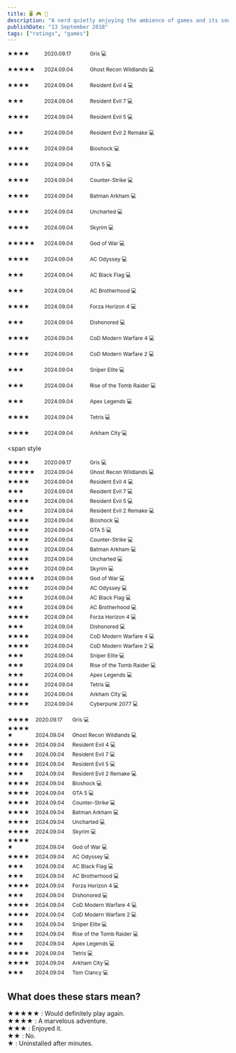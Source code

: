 ```yaml
---
title: 🖥️ 🎮 📱
description: "A nerd quietly enjoying the ambience of games and its soundtrack. WASD, SHIFT, SPACEBAR, F, R"
publishDate: "13 September 2018"
tags: ["ratings", "games"]
---
```



<span style="font-size: 12px; display: inline-block; width: 80px;">★★★★</span>
<span style="font-size: 12px; display: inline-block; width: 100px;">2020.09.17</span>
<span style="font-size: 12px; display: inline-block;">Gris 💻</span><br>

<span style="font-size: 12px; display: inline-block; width: 80px;">★★★★★</span>
<span style="font-size: 12px; display: inline-block; width: 100px;">2024.09.04</span>
<span style="font-size: 12px; display: inline-block;">Ghost Recon Wildlands 💻</span><br>

<span style="font-size: 12px; display: inline-block; width: 80px;">★★★★</span>
<span style="font-size: 12px; display: inline-block; width: 100px;">2024.09.04</span>
<span style="font-size: 12px; display: inline-block;">Resident Evil 4 💻</span><br>

<span style="font-size: 12px; display: inline-block; width: 80px;">★★★</span>
<span style="font-size: 12px; display: inline-block; width: 100px;">2024.09.04</span>
<span style="font-size: 12px; display: inline-block;">Resident Evil 7 💻</span><br>

<span style="font-size: 12px; display: inline-block; width: 80px;">★★★★</span>
<span style="font-size: 12px; display: inline-block; width: 100px;">2024.09.04</span>
<span style="font-size: 12px; display: inline-block;">Resident Evil 5 💻</span><br>

<span style="font-size: 12px; display: inline-block; width: 80px;">★★★</span>
<span style="font-size: 12px; display: inline-block; width: 100px;">2024.09.04</span>
<span style="font-size: 12px; display: inline-block;">Resident Evil 2 Remake 💻</span><br>

<span style="font-size: 12px; display: inline-block; width: 80px;">★★★★</span>
<span style="font-size: 12px; display: inline-block; width: 100px;">2024.09.04</span>
<span style="font-size: 12px; display: inline-block;">Bioshock 💻</span><br>

<span style="font-size: 12px; display: inline-block; width: 80px;">★★★★</span>
<span style="font-size: 12px; display: inline-block; width: 100px;">2024.09.04</span>
<span style="font-size: 12px; display: inline-block;">GTA 5 💻</span><br>

<span style="font-size: 12px; display: inline-block; width: 80px;">★★★★</span>
<span style="font-size: 12px; display: inline-block; width: 100px;">2024.09.04</span>
<span style="font-size: 12px; display: inline-block;">Counter-Strike 💻</span><br>

<span style="font-size: 12px; display: inline-block; width: 80px;">★★★★</span>
<span style="font-size: 12px; display: inline-block; width: 100px;">2024.09.04</span>
<span style="font-size: 12px; display: inline-block;">Batman Arkham 💻</span><br>

<span style="font-size: 12px; display: inline-block; width: 80px;">★★★★</span>
<span style="font-size: 12px; display: inline-block; width: 100px;">2024.09.04</span>
<span style="font-size: 12px; display: inline-block;">Uncharted 💻</span><br>

<span style="font-size: 12px; display: inline-block; width: 80px;">★★★★</span>
<span style="font-size: 12px; display: inline-block; width: 100px;">2024.09.04</span>
<span style="font-size: 12px; display: inline-block;">Skyrim 💻</span><br>

<span style="font-size: 12px; display: inline-block; width: 80px;">★★★★★</span>
<span style="font-size: 12px; display: inline-block; width: 100px;">2024.09.04</span>
<span style="font-size: 12px; display: inline-block;">God of War 💻</span><br>

<span style="font-size: 12px; display: inline-block; width: 80px;">★★★★</span>
<span style="font-size: 12px; display: inline-block; width: 100px;">2024.09.04</span>
<span style="font-size: 12px; display: inline-block;">AC Odyssey 💻</span><br>

<span style="font-size: 12px; display: inline-block; width: 80px;">★★★</span>
<span style="font-size: 12px; display: inline-block; width: 100px;">2024.09.04</span>
<span style="font-size: 12px; display: inline-block;">AC Black Flag 💻</span><br>

<span style="font-size: 12px; display: inline-block; width: 80px;">★★★</span>
<span style="font-size: 12px; display: inline-block; width: 100px;">2024.09.04</span>
<span style="font-size: 12px; display: inline-block;">AC Brotherhood 💻</span><br>

<span style="font-size: 12px; display: inline-block; width: 80px;">★★★★</span>
<span style="font-size: 12px; display: inline-block; width: 100px;">2024.09.04</span>
<span style="font-size: 12px; display: inline-block;">Forza Horizon 4 💻</span><br>

<span style="font-size: 12px; display: inline-block; width: 80px;">★★★</span>
<span style="font-size: 12px; display: inline-block; width: 100px;">2024.09.04</span>
<span style="font-size: 12px; display: inline-block;">Dishonored 💻</span><br>

<span style="font-size: 12px; display: inline-block; width: 80px;">★★★★</span>
<span style="font-size: 12px; display: inline-block; width: 100px;">2024.09.04</span>
<span style="font-size: 12px; display: inline-block;">CoD Modern Warfare 4 💻</span><br>

<span style="font-size: 12px; display: inline-block; width: 80px;">★★★★</span>
<span style="font-size: 12px; display: inline-block; width: 100px;">2024.09.04</span>
<span style="font-size: 12px; display: inline-block;">CoD Modern Warfare 2 💻</span><br>

<span style="font-size: 12px; display: inline-block; width: 80px;">★★★</span>
<span style="font-size: 12px; display: inline-block; width: 100px;">2024.09.04</span>
<span style="font-size: 12px; display: inline-block;">Sniper Elite 💻</span><br>

<span style="font-size: 12px; display: inline-block; width: 80px;">★★★</span>
<span style="font-size: 12px; display: inline-block; width: 100px;">2024.09.04</span>
<span style="font-size: 12px; display: inline-block;">Rise of the Tomb Raider 💻</span><br>

<span style="font-size: 12px; display: inline-block; width: 80px;">★★★</span>
<span style="font-size: 12px; display: inline-block; width: 100px;">2024.09.04</span>
<span style="font-size: 12px; display: inline-block;">Apex Legends 💻</span><br>

<span style="font-size: 12px; display: inline-block; width: 80px;">★★★★</span>
<span style="font-size: 12px; display: inline-block; width: 100px;">2024.09.04</span>
<span style="font-size: 12px; display: inline-block;">Tetris 💻</span><br>

<span style="font-size: 12px; display: inline-block; width: 80px;">★★★★</span>
<span style="font-size: 12px; display: inline-block; width: 100px;">2024.09.04</span>
<span style="font-size: 12px; display: inline-block;">Arkham City 💻</span><br>

<span style




<span style="font-size: 12px; display: inline-block; width: 80px;">★★★★</span>
<span style="font-size: 12px; display: inline-block; width: 100px;">2020.09.17</span>
<span style="font-size: 12px; display: inline-block;">Gris 💻</span><br>
<span style="font-size: 12px; display: inline-block; width: 80px;">★★★★★</span>
<span style="font-size: 12px; display: inline-block; width: 100px;">2024.09.04</span>
<span style="font-size: 12px; display: inline-block;">Ghost Recon Wildlands 💻</span><br>
<span style="font-size: 12px; display: inline-block; width: 80px;">★★★★</span>
<span style="font-size: 12px; display: inline-block; width: 100px;">2024.09.04</span>
<span style="font-size: 12px; display: inline-block;">Resident Evil 4 💻</span><br>
<span style="font-size: 12px; display: inline-block; width: 80px;">★★★</span>
<span style="font-size: 12px; display: inline-block; width: 100px;">2024.09.04</span>
<span style="font-size: 12px; display: inline-block;">Resident Evil 7 💻</span><br>
<span style="font-size: 12px; display: inline-block; width: 80px;">★★★★</span>
<span style="font-size: 12px; display: inline-block; width: 100px;">2024.09.04</span>
<span style="font-size: 12px; display: inline-block;">Resident Evil 5 💻</span><br>
<span style="font-size: 12px; display: inline-block; width: 80px;">★★★</span>
<span style="font-size: 12px; display: inline-block; width: 100px;">2024.09.04</span>
<span style="font-size: 12px; display: inline-block;">Resident Evil 2 Remake 💻</span><br>
<span style="font-size: 12px; display: inline-block; width: 80px;">★★★★</span>
<span style="font-size: 12px; display: inline-block; width: 100px;">2024.09.04</span>
<span style="font-size: 12px; display: inline-block;">Bioshock 💻</span><br>
<span style="font-size: 12px; display: inline-block; width: 80px;">★★★★</span>
<span style="font-size: 12px; display: inline-block; width: 100px;">2024.09.04</span>
<span style="font-size: 12px; display: inline-block;">GTA 5 💻</span><br>
<span style="font-size: 12px; display: inline-block; width: 80px;">★★★★</span>
<span style="font-size: 12px; display: inline-block; width: 100px;">2024.09.04</span>
<span style="font-size: 12px; display: inline-block;">Counter-Strike 💻</span><br>
<span style="font-size: 12px; display: inline-block; width: 80px;">★★★★</span>
<span style="font-size: 12px; display: inline-block; width: 100px;">2024.09.04</span>
<span style="font-size: 12px; display: inline-block;">Batman Arkham 💻</span><br>
<span style="font-size: 12px; display: inline-block; width: 80px;">★★★★</span>
<span style="font-size: 12px; display: inline-block; width: 100px;">2024.09.04</span>
<span style="font-size: 12px; display: inline-block;">Uncharted 💻</span><br>
<span style="font-size: 12px; display: inline-block; width: 80px;">★★★★</span>
<span style="font-size: 12px; display: inline-block; width: 100px;">2024.09.04</span>
<span style="font-size: 12px; display: inline-block;">Skyrim 💻</span><br>
<span style="font-size: 12px; display: inline-block; width: 80px;">★★★★★</span>
<span style="font-size: 12px; display: inline-block; width: 100px;">2024.09.04</span>
<span style="font-size: 12px; display: inline-block;">God of War 💻</span><br>
<span style="font-size: 12px; display: inline-block; width: 80px;">★★★★</span>
<span style="font-size: 12px; display: inline-block; width: 100px;">2024.09.04</span>
<span style="font-size: 12px; display: inline-block;">AC Odyssey 💻</span><br>
<span style="font-size: 12px; display: inline-block; width: 80px;">★★★</span>
<span style="font-size: 12px; display: inline-block; width: 100px;">2024.09.04</span>
<span style="font-size: 12px; display: inline-block;">AC Black Flag 💻</span><br>
<span style="font-size: 12px; display: inline-block; width: 80px;">★★★</span>
<span style="font-size: 12px; display: inline-block; width: 100px;">2024.09.04</span>
<span style="font-size: 12px; display: inline-block;">AC Brotherhood 💻</span><br>
<span style="font-size: 12px; display: inline-block; width: 80px;">★★★★</span>
<span style="font-size: 12px; display: inline-block; width: 100px;">2024.09.04</span>
<span style="font-size: 12px; display: inline-block;">Forza Horizon 4 💻</span><br>
<span style="font-size: 12px; display: inline-block; width: 80px;">★★★</span>
<span style="font-size: 12px; display: inline-block; width: 100px;">2024.09.04</span>
<span style="font-size: 12px; display: inline-block;">Dishonored 💻</span><br>
<span style="font-size: 12px; display: inline-block; width: 80px;">★★★★</span>
<span style="font-size: 12px; display: inline-block; width: 100px;">2024.09.04</span>
<span style="font-size: 12px; display: inline-block;">CoD Modern Warfare 4 💻</span><br>
<span style="font-size: 12px; display: inline-block; width: 80px;">★★★★</span>
<span style="font-size: 12px; display: inline-block; width: 100px;">2024.09.04</span>
<span style="font-size: 12px; display: inline-block;">CoD Modern Warfare 2 💻</span><br>
<span style="font-size: 12px; display: inline-block; width: 80px;">★★★</span>
<span style="font-size: 12px; display: inline-block; width: 100px;">2024.09.04</span>
<span style="font-size: 12px; display: inline-block;">Sniper Elite 💻</span><br>
<span style="font-size: 12px; display: inline-block; width: 80px;">★★★</span>
<span style="font-size: 12px; display: inline-block; width: 100px;">2024.09.04</span>
<span style="font-size: 12px; display: inline-block;">Rise of the Tomb Raider 💻</span><br>
<span style="font-size: 12px; display: inline-block; width: 80px;">★★★</span>
<span style="font-size: 12px; display: inline-block; width: 100px;">2024.09.04</span>
<span style="font-size: 12px; display: inline-block;">Apex Legends 💻</span><br>
<span style="font-size: 12px; display: inline-block; width: 80px;">★★★★</span>
<span style="font-size: 12px; display: inline-block; width: 100px;">2024.09.04</span>
<span style="font-size: 12px; display: inline-block;">Tetris 💻</span><br>
<span style="font-size: 12px; display: inline-block; width: 80px;">★★★★</span>
<span style="font-size: 12px; display: inline-block; width: 100px;">2024.09.04</span>
<span style="font-size: 12px; display: inline-block;">Arkham City 💻</span><br>
<span style="font-size: 12px; display: inline-block; width: 80px;">★★★★</span>
<span style="font-size: 12px; display: inline-block; width: 100px;">2024.09.04</span>
<span style="font-size: 12px; display: inline-block;">Cyberpunk 2077 💻</span><br>




<span style="font-size: 12px; display: inline-block; width: 60px;">★★★★</span>
<span style="font-size: 12px; display: inline-block; width: 80px;">2020.09.17</span>
<span style="font-size: 12px; display: inline-block; width: 200px;">Gris 💻</span><br>
<span style="font-size: 12px; display: inline-block; width: 60px;">★★★★★</span>
<span style="font-size: 12px; display: inline-block; width: 80px;">2024.09.04</span>
<span style="font-size: 12px; display: inline-block; width: 200px;">Ghost Recon Wildlands 💻</span><br>
<span style="font-size: 12px; display: inline-block; width: 60px;">★★★★</span>
<span style="font-size: 12px; display: inline-block; width: 80px;">2024.09.04</span>
<span style="font-size: 12px; display: inline-block; width: 200px;">Resident Evil 4 💻</span><br>
<span style="font-size: 12px; display: inline-block; width: 60px;">★★★</span>
<span style="font-size: 12px; display: inline-block; width: 80px;">2024.09.04</span>
<span style="font-size: 12px; display: inline-block; width: 200px;">Resident Evil 7 💻</span><br>
<span style="font-size: 12px; display: inline-block; width: 60px;">★★★★</span>
<span style="font-size: 12px; display: inline-block; width: 80px;">2024.09.04</span>
<span style="font-size: 12px; display: inline-block; width: 200px;">Resident Evil 5 💻</span><br>
<span style="font-size: 12px; display: inline-block; width: 60px;">★★★</span>
<span style="font-size: 12px; display: inline-block; width: 80px;">2024.09.04</span>
<span style="font-size: 12px; display: inline-block; width: 200px;">Resident Evil 2 Remake 💻</span><br>
<span style="font-size: 12px; display: inline-block; width: 60px;">★★★★</span>
<span style="font-size: 12px; display: inline-block; width: 80px;">2024.09.04</span>
<span style="font-size: 12px; display: inline-block; width: 200px;">Bioshock 💻</span><br>
<span style="font-size: 12px; display: inline-block; width: 60px;">★★★★</span>
<span style="font-size: 12px; display: inline-block; width: 80px;">2024.09.04</span>
<span style="font-size: 12px; display: inline-block; width: 200px;">GTA 5 💻</span><br>
<span style="font-size: 12px; display: inline-block; width: 60px;">★★★★</span>
<span style="font-size: 12px; display: inline-block; width: 80px;">2024.09.04</span>
<span style="font-size: 12px; display: inline-block; width: 200px;">Counter-Strike 💻</span><br>
<span style="font-size: 12px; display: inline-block; width: 60px;">★★★★</span>
<span style="font-size: 12px; display: inline-block; width: 80px;">2024.09.04</span>
<span style="font-size: 12px; display: inline-block; width: 200px;">Batman Arkham 💻</span><br>
<span style="font-size: 12px; display: inline-block; width: 60px;">★★★★</span>
<span style="font-size: 12px; display: inline-block; width: 80px;">2024.09.04</span>
<span style="font-size: 12px; display: inline-block; width: 200px;">Uncharted 💻</span><br>
<span style="font-size: 12px; display: inline-block; width: 60px;">★★★★</span>
<span style="font-size: 12px; display: inline-block; width: 80px;">2024.09.04</span>
<span style="font-size: 12px; display: inline-block; width: 200px;">Skyrim 💻</span><br>
<span style="font-size: 12px; display: inline-block; width: 60px;">★★★★★</span>
<span style="font-size: 12px; display: inline-block; width: 80px;">2024.09.04</span>
<span style="font-size: 12px; display: inline-block; width: 200px;">God of War 💻</span><br>
<span style="font-size: 12px; display: inline-block; width: 60px;">★★★★</span>
<span style="font-size: 12px; display: inline-block; width: 80px;">2024.09.04</span>
<span style="font-size: 12px; display: inline-block; width: 200px;">AC Odyssey 💻</span><br>
<span style="font-size: 12px; display: inline-block; width: 60px;">★★★</span>
<span style="font-size: 12px; display: inline-block; width: 80px;">2024.09.04</span>
<span style="font-size: 12px; display: inline-block; width: 200px;">AC Black Flag 💻</span><br>
<span style="font-size: 12px; display: inline-block; width: 60px;">★★★</span>
<span style="font-size: 12px; display: inline-block; width: 80px;">2024.09.04</span>
<span style="font-size: 12px; display: inline-block; width: 200px;">AC Brotherhood 💻</span><br>
<span style="font-size: 12px; display: inline-block; width: 60px;">★★★★</span>
<span style="font-size: 12px; display: inline-block; width: 80px;">2024.09.04</span>
<span style="font-size: 12px; display: inline-block; width: 200px;">Forza Horizon 4 💻</span><br>
<span style="font-size: 12px; display: inline-block; width: 60px;">★★★</span>
<span style="font-size: 12px; display: inline-block; width: 80px;">2024.09.04</span>
<span style="font-size: 12px; display: inline-block; width: 200px;">Dishonored 💻</span><br>
<span style="font-size: 12px; display: inline-block; width: 60px;">★★★★</span>
<span style="font-size: 12px; display: inline-block; width: 80px;">2024.09.04</span>
<span style="font-size: 12px; display: inline-block; width: 200px;">CoD Modern Warfare 4 💻</span><br>
<span style="font-size: 12px; display: inline-block; width: 60px;">★★★★</span>
<span style="font-size: 12px; display: inline-block; width: 80px;">2024.09.04</span>
<span style="font-size: 12px; display: inline-block; width: 200px;">CoD Modern Warfare 2 💻</span><br>
<span style="font-size: 12px; display: inline-block; width: 60px;">★★★</span>
<span style="font-size: 12px; display: inline-block; width: 80px;">2024.09.04</span>
<span style="font-size: 12px; display: inline-block; width: 200px;">Sniper Elite 💻</span><br>
<span style="font-size: 12px; display: inline-block; width: 60px;">★★★</span>
<span style="font-size: 12px; display: inline-block; width: 80px;">2024.09.04</span>
<span style="font-size: 12px; display: inline-block; width: 200px;">Rise of the Tomb Raider 💻</span><br>
<span style="font-size: 12px; display: inline-block; width: 60px;">★★★</span>
<span style="font-size: 12px; display: inline-block; width: 80px;">2024.09.04</span>
<span style="font-size: 12px; display: inline-block; width: 200px;">Apex Legends 💻</span><br>
<span style="font-size: 12px; display: inline-block; width: 60px;">★★★★</span>
<span style="font-size: 12px; display: inline-block; width: 80px;">2024.09.04</span>
<span style="font-size: 12px; display: inline-block; width: 200px;">Tetris 💻</span><br>
<span style="font-size: 12px; display: inline-block; width: 60px;">★★★★</span>
<span style="font-size: 12px; display: inline-block; width: 80px;">2024.09.04</span>
<span style="font-size: 12px; display: inline-block; width: 200px;">Arkham City 💻</span><br>
<span style="font-size: 12px; display: inline-block; width: 60px;">★★★</span>
<span style="font-size: 12px; display: inline-block; width: 80px;">2024.09.04</span>
<span style="font-size: 12px; display: inline-block; width: 200px;">Tom Clancy 💻</span>

## What does these stars mean?
★★★★★ : Would definitely play again.<br>
★★★★ : A marvelous adventure.<br>
★★★ : Enjoyed it.<br>
★★ : No.<br>
★ : Uninstalled after minutes.
